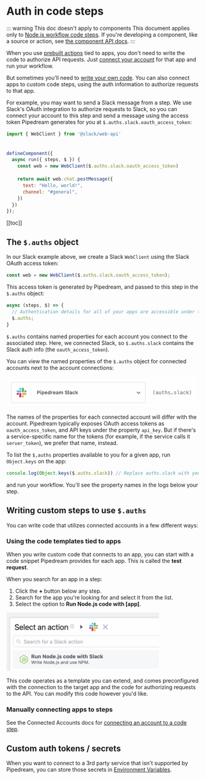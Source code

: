 # Auth in code steps

::: warning This doc doesn't apply to components
This document applies only to [Node.js workflow code steps](/workflows/steps/code/). If you're developing a component, like a source or action, see [the component API docs](/components/api/#app-props).
:::

When you use [prebuilt actions](/components/actions/) tied to apps, you don't need to write the code to authorize API requests. Just [connect your account](/connected-accounts/#connecting-accounts) for that app and run your workflow.

But sometimes you'll need to [write your own code](/code/nodejs). You can also connect apps to custom code steps, using the auth information to authorize requests to that app.

For example, you may want to send a Slack message from a step. We use Slack's OAuth integration to authorize requests to Slack, so you can connect your account to this step and send a message using the access token Pipedream generates for you at `$.auths.slack.oauth_access_token`:

```javascript
import { WebClient } from '@slack/web-api'


defineComponent({
  async run({ steps, $ }) {
    const web = new WebClient($.auths.slack.oauth_access_token)

    return await web.chat.postMessage({
      text: "Hello, world!",
      channel: "#general",
    })
  })
});
```

[[toc]]

## The `$.auths` object

In our Slack example above, we create a Slack `WebClient` using the Slack OAuth access token:

```javascript
const web = new WebClient($.auths.slack.oauth_access_token);
```

This access token is generated by Pipedream, and passed to this step in the `$.auths` object:

```javascript
async (steps, $) => {
  // Authentication details for all of your apps are accessible under the special $ variable:
  $.auths;
}
```

`$.auths` contains named properties for each account you connect to the associated step. Here, we connected Slack, so `$.auths.slack` contains the Slack auth info (the `oauth_access_token`).

You can view the named properties of the `$.auths` object for connected accounts next to the account connections:

<div>
<img alt="Slack auths object" width="500" src="./images/auths-property.png">
</div>

The names of the properties for each connected account will differ with the account. Pipedream typically exposes OAuth access tokens as `oauth_access_token`, and API keys under the property `api_key`. But if there's a service-specific name for the tokens (for example, if the service calls it `server_token`), we prefer that name, instead.

To list the `$,auths` properties available to you for a given app, run `Object.keys` on the app:

```javascript
console.log(Object.keys($.auths.slack)) // Replace auths.slack with your app's name
```

and run your workflow. You'll see the property names in the logs below your step.

## Writing custom steps to use `$.auths`

You can write code that utilizes connected accounts in a few different ways:

### Using the code templates tied to apps

When you write custom code that connects to an app, you can start with a code snippet Pipedream provides for each app. This is called the **test request**.

When you search for an app in a step:

1. Click the **+** button below any step.
2. Search for the app you're looking for and select it from the list.
3. Select the option to **Run Node.js code with [app]**.

<div>
<img alt="Slack test request" width="400" src="./images/run-node-with-slack.png">
</div>

This code operates as a template you can extend, and comes preconfigured with the connection to the target app and the code for authorizing requests to the API. You can modify this code however you'd like.

### Manually connecting apps to steps

See the Connected Accounts docs for [connecting an account to a code step](/connected-accounts/#from-a-code-step).

## Custom auth tokens / secrets

When you want to connect to a 3rd party service that isn't supported by Pipedream, you can store those secrets in [Environment Variables](/environment-variables/).

<Footer />
